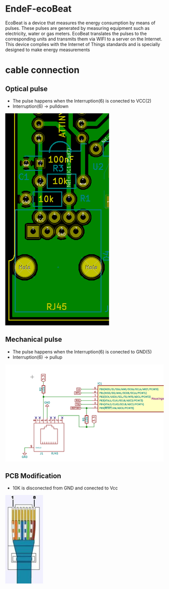 # EndeF-ecoBeat
EcoBeat is a device that measures the energy consumption by means of pulses. These pulses are generated by measuring equipment such as electricity, water or gas meters. EcoBeat translates the pulses to the corresponding units and transmits them via WIFI to a server on the Internet. This device complies with the Internet of Things standards and is specially designed to make energy measurements

# cable connection

## Optical pulse
- The pulse happens when the Interruption(6) is conected to  VCC(2)
- Interruption(6) -> pulldown

![pcb](docs/pcb_rj45_contact.png)

## Mechanical pulse
- The pulse happens when the Interruption(6) is conected to GND(5) 
- Interruption(6) -> pullup

![schema](docs/rj45_mechanical.png)

## PCB Modification 
- 10K is disconected from GND and conected to Vcc

![cable](docs/rj45_conector.jpg)

